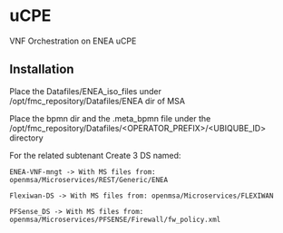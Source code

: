 # uCPE
VNF Orchestration on ENEA uCPE

Installation
-------------

Place the Datafiles/ENEA_iso_files under /opt/fmc_repository/Datafiles/ENEA dir of MSA

Place the bpmn dir and the .meta_bpmn file under the /opt/fmc_repository/Datafiles/<OPERATOR_PREFIX>/<UBIQUBE_ID> directory

For the related subtenant Create 3 DS named:

	ENEA-VNF-mngt -> With MS files from: openmsa/Microservices/REST/Generic/ENEA
	
	Flexiwan-DS -> With MS files from: openmsa/Microservices/FLEXIWAN
	
	PFSense_DS -> With MS files from: openmsa/Microservices/PFSENSE/Firewall/fw_policy.xml
